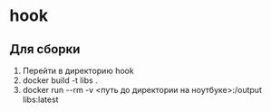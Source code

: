 # hook

## Для сборки 
1. Перейти в директорию hook
2. docker build -t libs .
3. docker run --rm -v <путь до директории на ноутбуке>:/output libs:latest